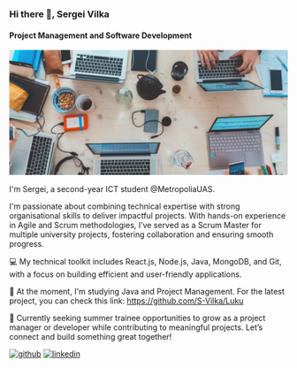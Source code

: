 ### Hi there 👋, Sergei Vilka
#### Project Management and Software Development 
![Project Management and Development ](https://github.com/S-Vilka/S-Vilka/blob/main/photo-1519389950473-47ba0277781c%20copy.jpg)


I'm Sergei, a second-year ICT student @MetropoliaUAS. 

I'm passionate about combining technical expertise with strong organisational skills to deliver impactful projects. With hands-on experience in Agile and Scrum methodologies, I’ve served as a Scrum Master for multiple university projects, fostering collaboration and ensuring smooth progress.

💻 My technical toolkit includes React.js, Node.js, Java, MongoDB, and Git, with a focus on building efficient and user-friendly applications.

🌱 At the moment, I'm studying Java and Project Management. For the latest project, you can check this link:
https://github.com/S-Vilka/Luku

🔭 Currently seeking summer trainee opportunities to grow as a project manager or developer while contributing to meaningful projects. Let’s connect and build something great together!


[<img src='https://cdn.jsdelivr.net/npm/simple-icons@3.0.1/icons/github.svg' alt='github' height='40'>](https://github.com/S-Vilka)  [<img src='https://cdn.jsdelivr.net/npm/simple-icons@3.0.1/icons/linkedin.svg' alt='linkedin' height='40'>](https://www.linkedin.com/in/https://www.linkedin.com/in/sergei-vilka//)  




<!--
**S-Vilka/S-Vilka** is a ✨ _special_ ✨ repository because its `README.md` (this file) appears on your GitHub profile.

Here are some ideas to get you started:

- 🔭 I’m currently working on ...
- 🌱 I’m currently learning ...
- 👯 I’m looking to collaborate on ...
- 🤔 I’m looking for help with ...
- 💬 Ask me about ...
- 📫 How to reach me: ...
- 😄 Pronouns: ...
- ⚡ Fun fact: ...
-->
